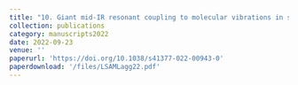 ```yaml
---
title: "10. Giant mid-IR resonant coupling to molecular vibrations in sub-nm gaps of plasmonic multilayer metafilms"
collection: publications
category: manuscripts2022
date: 2022-09-23
venue: ''
paperurl: 'https://doi.org/10.1038/s41377-022-00943-0'
paperdownload: '/files/LSAMLagg22.pdf'
---
```

